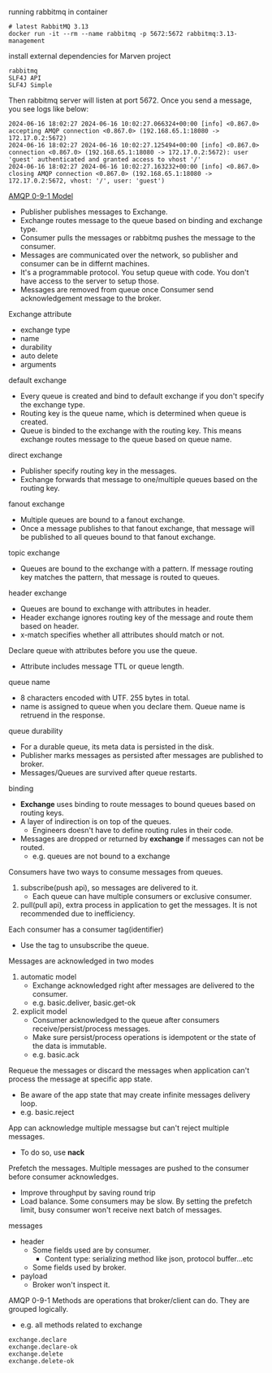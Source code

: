 running rabbitmq in container
```code
# latest RabbitMQ 3.13
docker run -it --rm --name rabbitmq -p 5672:5672 rabbitmq:3.13-management
```

install external dependencies for Marven project
```
rabbitmq
SLF4J API
SLF4J Simple
```

Then rabbitmq server will listen at port 5672. Once you send a message, you see logs like below:
```
2024-06-16 18:02:27 2024-06-16 10:02:27.066324+00:00 [info] <0.867.0> accepting AMQP connection <0.867.0> (192.168.65.1:18080 -> 172.17.0.2:5672)
2024-06-16 18:02:27 2024-06-16 10:02:27.125494+00:00 [info] <0.867.0> connection <0.867.0> (192.168.65.1:18080 -> 172.17.0.2:5672): user 'guest' authenticated and granted access to vhost '/'
2024-06-16 18:02:27 2024-06-16 10:02:27.163232+00:00 [info] <0.867.0> closing AMQP connection <0.867.0> (192.168.65.1:18080 -> 172.17.0.2:5672, vhost: '/', user: 'guest')
```

[AMQP 0-9-1 Model](https://www.rabbitmq.com/tutorials/amqp-concepts)
- Publisher publishes messages to Exchange.
- Exchange routes message to the queue based on binding and exchange type.
- Consumer pulls the messages or rabbitmq pushes the message to the consumer.
- Messages are communicated over the network, so publisher and consumer can be in differnt machines.
- It's a programmable protocol. You setup queue with code. You don't have access to the server to setup those.
- Messages are removed from queue once Consumer send acknowledgement message to the broker.

Exchange attribute
- exchange type
- name
- durability
- auto delete
- arguments

default exchange
- Every queue is created and bind to default exchange if you don't specify the exchange type.
- Routing key is the queue name, which is determined when queue is created.
- Queue is binded to the exchange with the routing key. This means exchange routes message to the queue based on queue name.

direct exchange
- Publisher specify routing key in the messages.
- Exchange forwards that message to one/multiple queues based on the routing key.

fanout exchange
- Multiple queues are bound to a fanout exchange.
- Once a message publishes to that fanout exchange, that message will be published to all queues bound to that fanout exchange.

topic exchange
- Queues are bound to the exchange with a pattern. If message routing key matches the pattern, that message is routed to queues.

header exchange
- Queues are bound to exchange with attributes in header.
- Header exchange ignores routing key of the message and route them based on header.
- x-match specifies whether all attributes should match or not.

Declare queue with attributes before you use the queue.
- Attribute includes message TTL or queue length.

queue name
- 8 characters encoded with UTF. 255 bytes in total.
- name is assigned to queue when you declare them. Queue name is retruend in the response.

queue durability
- For a durable queue, its meta data is persisted in the disk.
- Publisher marks messages as persisted after messages are published to broker.
- Messages/Queues are survived after queue restarts.

binding
- **Exchange** uses binding to route messages to bound queues based on routing keys.
- A layer of indirection is on top of the queues.
    - Engineers doesn't have to define routing rules in their code.
- Messages are dropped or returned by **exchange** if messages can not be routed.
    - e.g. queues are not bound to a exchange

Consumers have two ways to consume messages from queues.
1. subscribe(push api), so messages are delivered to it.
    - Each queue can have multiple consumers or exclusive consumer.
2. pull(pull api), extra process in application to get the messages. It is not recommended due to inefficiency.

Each consumer has a consumer tag(identifier)
- Use the tag to unsubscribe the queue.

Messages are acknowledged in two modes
1. automatic model
    - Exchange acknowledged right after messages are delivered to the consumer.
    - e.g. basic.deliver, basic.get-ok
2. explicit model
    - Consumer acknowledged to the queue after consumers receive/persist/process messages.
    - Make sure persist/process operations is idempotent or the state of the data is immutable.
    - e.g. basic.ack

Requeue the messages or discard the messages when application can't process the message at specific app state.
- Be aware of the app state that may create infinite messages delivery loop.
- e.g. basic.reject

App can acknowledge multiple messagse but can't reject multiple messages.
- To do so, use **nack**

Prefetch the messages. Multiple messages are pushed to the consumer before consumer acknowledges.
- Improve throughput by saving round trip
- Load balance. Some consumers may be slow. By setting the prefetch limit, busy consumer won't receive next batch of messages.

messages
- header
    - Some fields used are by consumer.
        - Content type: serializing method like json, protocol buffer...etc
    - Some fields used by broker.
- payload
    - Broker won't inspect it.

AMQP 0-9-1 Methods are operations that broker/client can do. They are grouped logically.
- e.g. all methods related to exchange
```
exchange.declare
exchange.declare-ok
exchange.delete
exchange.delete-ok
```
